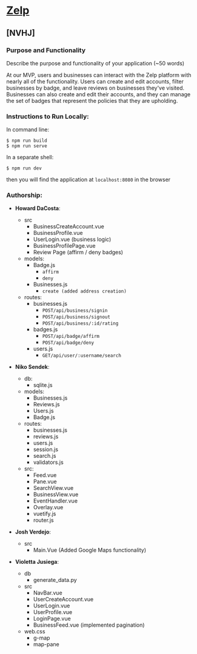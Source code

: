 
# [Zelp](https://nvhj-zelp-v2.herokuapp.com/)
## [NVHJ]
### Purpose and Functionality
Describe the purpose and functionality of your application (~50 words) 

At our MVP, users and businesses can interact with the Zelp platform with nearly all of the functionality. Users can create and edit accounts, filter businesses by badge, and leave reviews on businesses they've visited. Businesses can also create and edit their accounts, and they can manage the set of badges that represent the policies that they are upholding.


### Instructions to Run Locally:
In command line:
```console
$ npm run build
$ npm run serve
```
In a separate shell:
```console
$ npm run dev
```
then you will find the application at `localhost:8080` in the browser

### Authorship:
* **Howard DaCosta**:
  * src
    * BusinessCreateAccount.vue
    * BusinessProfile.vue
    * UserLogin.vue (business logic)
    * BusinessProfilePage.vue
    * Review Page (affirm / deny badges)
  * models:
    * Badge.js
      * `affirm`
      * `deny`
    * Businesses.js
      * `create (added address creation)`
  * routes:
    * businesses.js
      * `POST/api/business/signin`
      * `POST/api/business/signout`
      * `POST/api/business/:id/rating`
    * badges.js
      * `POST/api/badge/affirm`
      * `POST/api/badge/deny`
    * users.js
      * `GET/api/user/:username/search`
* **Niko Sendek**:
  * db:
    * sqlite.js 
  * models:
    * Businesses.js
    * Reviews.js
    * Users.js
    * Badge.js
  * routes:
    * businesses.js
    * reviews.js
    * users.js
    * session.js
    * search.js
    * validators.js
  * src:
    * Feed.vue
    * Pane.vue
    * SearchView.vue
    * BusinessView.vue
    * EventHandler.vue
    * Overlay.vue
    * vuetify.js
    * router.js
* **Josh Verdejo**:
  * src
    * Main.Vue (Added Google Maps functionality)
  
* **Violetta Jusiega**:
  * db
    * generate_data.py
  * src
    * NavBar.vue
    * UserCreateAccount.vue
    * UserLogin.vue
    * UserProfile.vue
    * LoginPage.vue
    * BusinessFeed.vue (implemented pagination) 
  * web.css
    * g-map
    * map-pane
